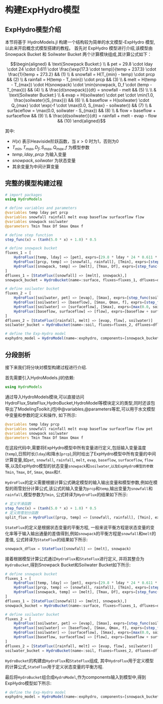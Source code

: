 # 构建ExpHydro模型

## ExpHydro模型介绍

本节将基于 HydroModels.jl 构建一个结构较为简单的水文模型-ExpHydro 模型,以此来开启概念式模型搭建的教程。
首先对 ExpHydro 模型进行介绍,该模型由 Snowpack Bucket 和 Soilwater Bucket 两个计算模块组成,其计算公式如下：

```math
\begin{aligned}
& \text{Snowpack Bucket:} \\
& pet = 29.8 \cdot lday \cdot 24 \cdot 0.611 \cdot \frac{\exp(17.3 \cdot temp)}{temp + 237.3} \cdot \frac{1}{temp + 273.2} && (1) \\
& snowfall = H(T_{min} - temp) \cdot prcp && (2) \\
& rainfall = H(temp - T_{min}) \cdot prcp && (3) \\
& melt = H(temp - T_{max}) \cdot H(snowpack) \cdot \min(snowpack, D_f \cdot (temp - T_{max})) && (4) \\
& \frac{d(snowpack)}{dt} = snowfall - melt && (5) \\
\\
& \text{Soilwater Bucket:} \\
& evap = H(soilwater) \cdot pet \cdot \min(1.0, \frac{soilwater}{S_{max}}) && (6) \\
& baseflow = H(soilwater) \cdot Q_{max} \cdot \exp(-f \cdot \max(0.0, S_{max} - soilwater)) && (7) \\
& surfaceflow = \max(0.0, soilwater - S_{max}) && (8) \\
& flow = baseflow + surfaceflow && (9) \\
& \frac{d(soilwater)}{dt} = rainfall + melt - evap - flow && (10)
\end{aligned}
```

其中:
- $H(x)$ 表示Heaviside阶跃函数，当 $x > 0$ 时为1，否则为0
- $T_{min}, T_{max}, D_f, S_{max}, Q_{max}, f$ 为模型参数
- $temp, lday, prcp$ 为输入变量
- $snowpack, soilwater$ 为状态变量
- 其余变量为中间计算变量

## 完整的模型构建过程

```julia
# import packages
using HydroModels

# define variables and parameters
@variables temp lday pet prcp 
@variables snowfall rainfall melt evap baseflow surfaceflow flow
@variables snowpack soilwater
@parameters Tmin Tmax Df Smax Qmax f

# define step function
step_func(x) = (tanh(5.0 * x) + 1.0) * 0.5

# define snowpack bucket
fluxes_1 = [
    HydroFlux([temp, lday] => [pet], exprs=[29.8 * lday * 24 * 0.611 * exp((17.3 * temp) / (temp + 237.3)) / (temp + 273.2)]),
    HydroFlux([prcp, temp] => [snowfall, rainfall], [Tmin], exprs=[step_func(Tmin - temp) * prcp, step_func(temp - Tmin) * prcp]),
    HydroFlux([snowpack, temp] => [melt], [Tmax, Df], exprs=[step_func(temp - Tmax) * step_func(snowpack) * min(snowpack, Df * (temp - Tmax))]),
]
dfluxes_1 = [StateFlux([snowfall] => [melt], snowpack),]
snowpack_bucket = HydroBucket(name=:surface, fluxes=fluxes_1, dfluxes=dfluxes_1)

# define soilwater bucket
fluxes_2 = [
    HydroFlux([soilwater, pet] => [evap], [Smax], exprs=[step_func(soilwater) * pet * min(1.0, soilwater / Smax)]),
    HydroFlux([soilwater] => [baseflow], [Smax, Qmax, f], exprs=[step_func(soilwater) * Qmax * exp(-f * (max(0.0, Smax - soilwater)))]),
    HydroFlux([soilwater] => [surfaceflow], [Smax], exprs=[max(0.0, soilwater - Smax)]),
    HydroFlux([baseflow, surfaceflow] => [flow], exprs=[baseflow + surfaceflow]),
]
dfluxes_2 = [StateFlux([rainfall, melt] => [evap, flow], soilwater)]
soilwater_bucket = HydroBucket(name=:soil, fluxes=fluxes_2, dfluxes=dfluxes_2)

# define the Exp-Hydro model
exphydro_model = HydroModel(name=:exphydro, components=[snowpack_bucket, soilwater_bucket])
```

## 分段剖析

接下来我们将分块对模型构建过程进行介绍.

首先需要引入HydroModels.jl的依赖:

```julia
using HydroModels
```

通过导入HydroModels模块,可以直接访问HydroFlux,StateFlux,HydroBucket,HydroModel等模块定义的类型,同时还该包导出了ModelingToolkit.jl包中@variables,@parameters等宏,可以用于水文模型中变量和参数的定义和操作, 如下所示:

```julia
@variables temp lday prcp 
@variables snowfall rainfall melt evap baseflow surfaceflow flow pet
@variables snowpack soilwater
@parameters Tmin Tmax Df Smax Qmax f
```

在这段代码中,需要将ExpHydro模型中所有变量进行定义,包括输入变量温度(`temp`),日照时长(`lday`)和降水(`prcp`),同时给出了ExpHydro模型中所有变量的中间计算变量,如`pet`, `snowfall`, `rainfall`, `melt`, `evap`, `baseflow`, `surfaceflow`, `flow`等,以及ExpHydro模型的状态变量`snowpack`和`soilwater`,`以及ExpHydro模型的参数Tmin`, `Tmax`, `Df`, `Smax`, `Qmax`和`f`.

`HydroFlux`的定义需要根据计算公式确定模型的输入输出变量和模型参数,例如在模型的雨雪划分计算公式,该公式的输入变量为`prcp`和`temp`,输出变量为`snowfall`和`rainfall`,模型参数为`Tmin`, 公式转译为`HydroFlux`的结果如下所示:

```julia
# 定义平滑函数
step_func(x) = (tanh(5.0 * x) + 1.0) * 0.5
# 定义雨雪划分函数
split_flux = HydroFlux([prcp, temp] => [snowfall, rainfall], [Tmin], exprs=[step_func(Tmin - temp) * prcp, step_func(temp - Tmin) * prcp])
```

`StateFlux`的定义是根据状态变量的平衡方程, 一般来说平衡方程是状态变量的变化率等于输入输出通量的差值得到,例如`snowpack`的平衡方程是`snowfall`和`melt`的差值, 公式转译为`StateFlux`的结果如下所示:

```julia
snowpack_dflux = StateFlux([snowfall] => [melt], snowpack)
```

接着根据模型计算公式通过`HydroFlux`和`StateFlux`进行定义, 并将其整合为`HydroBucket`,得到Snowpack Bucket和Soilwater Bucket如下所示:

```julia
# define snowpack bucket
fluxes_1 = [
    HydroFlux([temp, lday] => [pet], exprs=[29.8 * lday * 24 * 0.611 * exp((17.3 * temp) / (temp + 237.3)) / (temp + 273.2)]),
    HydroFlux([prcp, temp] => [snowfall, rainfall], [Tmin], exprs=[step_func(Tmin - temp) * prcp, step_func(temp - Tmin) * prcp]),
    HydroFlux([snowpack, temp] => [melt], [Tmax, Df], exprs=[step_func(temp - Tmax) * step_func(snowpack) * min(snowpack, Df * (temp - Tmax))]),
]
dfluxes_1 = [StateFlux([snowfall] => [melt], snowpack),]
snowpack_bucket = HydroBucket(name=:surface, fluxes=fluxes_1, dfluxes=dfluxes_1)

# define soilwater bucket
fluxes_2 = [
    HydroFlux([soilwater, pet] => [evap], [Smax], exprs=[step_func(soilwater) * pet * min(1.0, soilwater / Smax)]),
    HydroFlux([soilwater] => [baseflow], [Smax, Qmax, f], exprs=[step_func(soilwater) * Qmax * exp(-f * (max(0.0, Smax - soilwater)))]),
    HydroFlux([soilwater] => [surfaceflow], [Smax], exprs=[max(0.0, soilwater - Smax)]),
    HydroFlux([baseflow, surfaceflow] => [flow], exprs=[baseflow + surfaceflow]),
]
dfluxes_2 = [StateFlux([rainfall, melt] => [evap, flow], soilwater)]
soilwater_bucket = HydroBucket(name=:soil, fluxes=fluxes_2, dfluxes=dfluxes_2)
```

`HydroBucket`的构建由`HydroFlux`和`StateFlux`组成, 其中`HydroFlux`用于定义模型的计算公式,`StateFlux`用于定义状态变量的平衡方程.

最后将`HydroBucket`组合成`HydroModel`,作为components输入到模型中,得到ExpHydro模型如下所示:

```julia
# define the Exp-Hydro model
exphydro_model = HydroModel(name=:exphydro, components=[snowpack_bucket, soilwater_bucket])
```